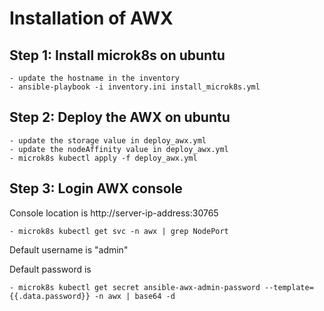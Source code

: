 # Installation of AWX

## Step 1: Install microk8s on ubuntu

    - update the hostname in the inventory
    - ansible-playbook -i inventory.ini install_microk8s.yml

## Step 2: Deploy the AWX on ubuntu

    - update the storage value in deploy_awx.yml
    - update the nodeAffinity value in deploy_awx.yml
    - microk8s kubectl apply -f deploy_awx.yml

## Step 3: Login AWX console

Console location is http://server-ip-address:30765

    - microk8s kubectl get svc -n awx | grep NodePort

Default username is "admin"

Default password is

    - microk8s kubectl get secret ansible-awx-admin-password --template={{.data.password}} -n awx | base64 -d
